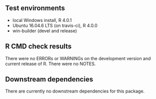 ## Test environments
* local Windows install, R 4.0.1
* Ubuntu 16.04.6 LTS (on travis-ci), R 4.0.0
* win-builder (devel and release)

## R CMD check results 

There were no ERRORs or WARNINGs on the development version and current release of R.
There were no NOTES.

## Downstream dependencies

There are currently no downstream dependencies for this package.
